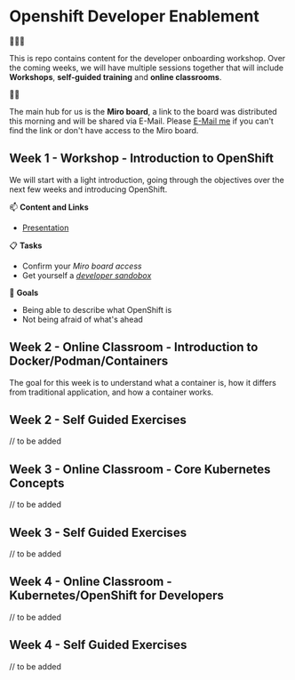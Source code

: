 # Openshift Developer Enablement
👋👋👋

This is repo contains content for the developer onboarding workshop. Over the coming weeks, we will have multiple sessions together that will include **Workshops**, **self-guided training** and **online classrooms**. 

👀🚨

The main hub for us is the **Miro board**, a link to the board was distributed this morning and will be shared via E-Mail. Please <a href="mailto:fmoss@redhat.com">E-Mail me</a> if you can't find the link or don't have access to the Miro board.

## Week 1 - Workshop - Introduction to OpenShift

We will start with a light introduction, going through the objectives over the next few weeks and introducing OpenShift. 

📫  **Content and Links**

- [Presentation](https://github.com/florianmoss/openshift-developer-enablement/blob/master/week1/OpenShift4%20%20-%20Developers%20Edition.pdf)

📋  **Tasks**

- Confirm your _Miro board access_
- Get yourself a _[developer sandobox](https://developers.redhat.com/developer-sandbox/get-started)_

🥅  **Goals**

- Being able to describe what OpenShift is
- Not being afraid of what's ahead

## Week 2 - Online Classroom - Introduction to Docker/Podman/Containers

The goal for this week is to understand what a container is, how it differs from traditional application, and how a container works.

## Week 2 - Self Guided Exercises

// to be added

## Week 3 - Online Classroom - Core Kubernetes Concepts

// to be added

## Week 3 - Self Guided Exercises

// to be added

## Week 4 - Online Classroom - Kubernetes/OpenShift for Developers

// to be added

## Week 4 - Self Guided Exercises

// to be added

